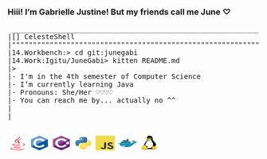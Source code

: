 <h3>Hiii! I’m Gabrielle Justine! But my friends call me June ♡</h3>

<pre> _______________________________________________________________________
|[] CelesteShell                                                  |F]|!"|
|"""""""""""""""""""""""""""""""""""""""""""""""""""""""""""""""""""""|"|
|14.Workbench:> cd git:junegabi                                       | |
|14.Work:Igitu/JuneGabi> kitten README.md                             | |
|>                                                                    | |
|- I'm in the 4th semester of Computer Science                        | |
|- I’m currently learning Java                                        | |
|- Pronouns: She/Her ♡♡♡♡                                             | |
|- You can reach me by... actually no ^^                              | |
|                                                                     |_|
|_____________________________________________________________________|/|</pre>

</div>

  <div style="display: inline_block"><br>
  <img align="center" alt="Gabi-Java" height="30" width="40" src="https://raw.githubusercontent.com/devicons/devicon/master/icons/java/java-plain.svg">
  <img align="center" alt="Gabi-C" height="30" width="40" src="https://raw.githubusercontent.com/devicons/devicon/master/icons/c/c-original.svg">
  <img align="center" alt="Gabi-CSharp" height="30" width="40" src="https://raw.githubusercontent.com/devicons/devicon/master/icons/csharp/csharp-original.svg">
  <img align="center" alt="Gabi-Python" height="30" width="40" src="https://raw.githubusercontent.com/devicons/devicon/master/icons/python/python-original.svg">
  <img align="center" alt="Gabi-JS" height="30" width="40" src="https://raw.githubusercontent.com/devicons/devicon/master/icons/javascript/javascript-original.svg">
  <img align="center" alt="Gabi-Docker" height="30" width="40" src="https://raw.githubusercontent.com/devicons/devicon/master/icons/docker/docker-original.svg">
  <img align="center" alt="Gabi-Linux" height="30" width="40" src="https://raw.githubusercontent.com/devicons/devicon/master/icons/linux/linux-original.svg">
  
</div>
